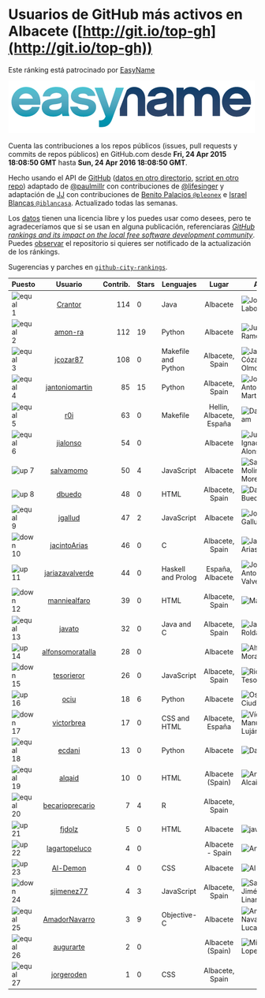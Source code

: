 
# Usuarios de GitHub más activos en Albacete ([http://git.io/top-gh](http://git.io/top-gh))



Este ránking está patrocinado por [EasyName](https://www.easyname.com/es)

<a href='https://www.easyname.com/es'><img src='https://raw.githubusercontent.com/JJ/top-github-users-data/master/img/easyname_500px.png' alt='logo patrocinador'></a>


  Cuenta las contribuciones a los repos públicos (issues, pull requests y commits de repos públicos) en GitHub.com desde  **Fri, 24 Apr 2015 18:08:50 GMT** hasta **Sun, 24 Apr 2016 18:08:50 GMT**.

  Hecho usando el API de [GitHub](http://github.com) ([datos en otro directorio](https://github.com/JJ/top-github-users-data/tree/master/data), [script en otro repo](https://github.com/JJ/github-city-rankings/blob/master/get-city.coffee)) adaptado de [@paulmillr](https://github.com/paulmillr) con contribuciones de [@lifesinger](https://github.com/lifesinger) y adaptación de [JJ](http://jj.github.io) con contribuciones de [Benito Palacios `@pleonex`](http://github.com/pleonex) e [Israel Blancas `@iblancasa`](https://github.com/iblancasa). Actualizado todas las semanas.

  Los [datos](https://github.com/JJ/top-github-users-data/tree/master/data) tienen una licencia libre y los puedes usar como desees, pero te agradeceríamos que si se usan en alguna publicación, referenciaras [*GitHub rankings and its impact on the local free software development community*](https://thewinnower.com/papers/github-rankings-and-its-impact-on-the-local-free-software-development-community). Puedes [observar](https://github.com/JJ/top-github-users-data/subscription) el repositorio si quieres ser notificado de la actualización de los ránkings.

  Sugerencias y parches en [`github-city-rankings`](http://github.com/JJ/github-city-rankings).


| Puesto   |  Usuario  |Contrib.| Stars | Lenguajes   |      Lugar      |  Avatar  |
|----------|:---------:|-------:|-------|-------------|:---------------:|----------|
|![equal](https://raw.githubusercontent.com/JJ/github-city-rankings/master/img/equal.gif) 1 | [Crantor](https://github.com/Crantor) | 114 | 0 | Java | Albacete | <img src='https://avatars3.githubusercontent.com/u/15078416?v=3&s=64' width="64" title='Jorge D. Laborda'> |
|![equal](https://raw.githubusercontent.com/JJ/github-city-rankings/master/img/equal.gif) 2 | [amon-ra](https://github.com/amon-ra) | 112 | 19 | Python | Albacete | <img src='https://avatars2.githubusercontent.com/u/1049676?v=3&s=64' width="64" title='Juan Ramón'> |
|![equal](https://raw.githubusercontent.com/JJ/github-city-rankings/master/img/equal.gif) 3 | [jcozar87](https://github.com/jcozar87) | 108 | 0 | Makefile and Python | Albacete, Spain | <img src='https://avatars1.githubusercontent.com/u/9693217?v=3&s=64' width="64" title='Javier Cózar del Olmo'> |
|![equal](https://raw.githubusercontent.com/JJ/github-city-rankings/master/img/equal.gif) 4 | [jantoniomartin](https://github.com/jantoniomartin) | 85 | 15 | Python | Albacete, Spain | <img src='https://avatars1.githubusercontent.com/u/439759?v=3&s=64' width="64" title='Jose Antonio Martin Prieto'> |
|![equal](https://raw.githubusercontent.com/JJ/github-city-rankings/master/img/equal.gif) 5 | [r0i](https://github.com/r0i) | 63 | 0 | Makefile | Hellin, Albacete, España | <img src='https://avatars2.githubusercontent.com/u/5457573?v=3&s=64' width="64" title='DarkSideTeam'> |
|![equal](https://raw.githubusercontent.com/JJ/github-city-rankings/master/img/equal.gif) 6 | [jialonso](https://github.com/jialonso) | 54 | 0 |  | Albacete | <img src='https://avatars3.githubusercontent.com/u/9167780?v=3&s=64' width="64" title='Juan Ignacio Alonso-Barba'> |
|![up](https://raw.githubusercontent.com/JJ/github-city-rankings/master/img/up.gif) 7 | [salvamomo](https://github.com/salvamomo) | 50 | 4 | JavaScript | Albacete | <img src='https://avatars3.githubusercontent.com/u/890914?v=3&s=64' width="64" title='Salvador Molina Moreno'> |
|![up](https://raw.githubusercontent.com/JJ/github-city-rankings/master/img/up.gif) 8 | [dbuedo](https://github.com/dbuedo) | 48 | 0 | HTML | Albacete, Spain | <img src='https://avatars1.githubusercontent.com/u/5249948?v=3&s=64' width="64" title='David Buedo'> |
|![equal](https://raw.githubusercontent.com/JJ/github-city-rankings/master/img/equal.gif) 9 | [jgallud](https://github.com/jgallud) | 47 | 2 | JavaScript | Albacete | <img src='https://avatars0.githubusercontent.com/u/5364288?v=3&s=64' width="64" title='Jose A. Gallud'> |
|![down](https://raw.githubusercontent.com/JJ/github-city-rankings/master/img/down.gif) 10 | [jacintoArias](https://github.com/jacintoArias) | 46 | 0 | C | Albacete, Spain | <img src='https://avatars1.githubusercontent.com/u/7511199?v=3&s=64' width="64" title='Jacinto Arias'> |
|![up](https://raw.githubusercontent.com/JJ/github-city-rankings/master/img/up.gif) 11 | [jariazavalverde](https://github.com/jariazavalverde) | 44 | 0 | Haskell and Prolog | España, Albacete | <img src='https://avatars1.githubusercontent.com/u/5055295?v=3&s=64' width="64" title='José Antonio Riaza Valverde'> |
|![down](https://raw.githubusercontent.com/JJ/github-city-rankings/master/img/down.gif) 12 | [manniealfaro](https://github.com/manniealfaro) | 39 | 0 | HTML | Albacete, Spain | <img src='https://avatars3.githubusercontent.com/u/5214869?v=3&s=64' width="64" title='Manuel'> |
|![equal](https://raw.githubusercontent.com/JJ/github-city-rankings/master/img/equal.gif) 13 | [javato](https://github.com/javato) | 32 | 0 | Java and C | Albacete, Spain | <img src='https://avatars2.githubusercontent.com/u/8853295?v=3&s=64' width="64" title='Javier Roldán'> |
|![up](https://raw.githubusercontent.com/JJ/github-city-rankings/master/img/up.gif) 14 | [alfonsomoratalla](https://github.com/alfonsomoratalla) | 28 | 0 |  | Albacete | <img src='https://avatars1.githubusercontent.com/u/11650750?v=3&s=64' width="64" title='Alfonso Moratalla'> |
|![down](https://raw.githubusercontent.com/JJ/github-city-rankings/master/img/down.gif) 15 | [tesorieror](https://github.com/tesorieror) | 26 | 0 | JavaScript | Albacete, Spain | <img src='https://avatars3.githubusercontent.com/u/5547744?v=3&s=64' width="64" title='Ricardo Tesoriero'> |
|![up](https://raw.githubusercontent.com/JJ/github-city-rankings/master/img/up.gif) 16 | [ociu](https://github.com/ociu) | 18 | 6 | Python | Albacete | <img src='https://avatars3.githubusercontent.com/u/4182785?v=3&s=64' width="64" title='Oscar Ciudad'> |
|![down](https://raw.githubusercontent.com/JJ/github-city-rankings/master/img/down.gif) 17 | [victorbrea](https://github.com/victorbrea) | 17 | 0 | CSS and HTML | Albacete, España | <img src='https://avatars3.githubusercontent.com/u/15610477?v=3&s=64' width="64" title='Víctor Manuel Brea Luján'> |
|![equal](https://raw.githubusercontent.com/JJ/github-city-rankings/master/img/equal.gif) 18 | [ecdani](https://github.com/ecdani) | 13 | 0 | Python | Albacete | <img src='https://avatars2.githubusercontent.com/u/4211293?v=3&s=64' width="64" title='Dani'> |
|![equal](https://raw.githubusercontent.com/JJ/github-city-rankings/master/img/equal.gif) 19 | [alqaid](https://github.com/alqaid) | 10 | 0 | HTML | Albacete (Spain) | <img src='https://avatars0.githubusercontent.com/u/13885700?v=3&s=64' width="64" title='Angel Alcaide'> |
|![equal](https://raw.githubusercontent.com/JJ/github-city-rankings/master/img/equal.gif) 20 | [becarioprecario](https://github.com/becarioprecario) | 7 | 4 | R | Albacete, Spain | <img src='https://avatars0.githubusercontent.com/u/7356250?v=3&s=64' width="64" title=''> |
|![up](https://raw.githubusercontent.com/JJ/github-city-rankings/master/img/up.gif) 21 | [fjdolz](https://github.com/fjdolz) | 5 | 0 | HTML | Albacete | <img src='https://avatars3.githubusercontent.com/u/14316925?v=3&s=64' width="64" title='javier dolz'> |
|![up](https://raw.githubusercontent.com/JJ/github-city-rankings/master/img/up.gif) 22 | [lagartopeluco](https://github.com/lagartopeluco) | 4 | 0 |  | Albacete - Spain | <img src='https://avatars1.githubusercontent.com/u/18165354?v=3&s=64' width="64" title='Andrés G.'> |
|![up](https://raw.githubusercontent.com/JJ/github-city-rankings/master/img/up.gif) 23 | [Al-Demon](https://github.com/Al-Demon) | 4 | 0 | CSS | Albacete | <img src='https://avatars1.githubusercontent.com/u/15776382?v=3&s=64' width="64" title='Al-Demon'> |
|![down](https://raw.githubusercontent.com/JJ/github-city-rankings/master/img/down.gif) 24 | [sjimenez77](https://github.com/sjimenez77) | 4 | 3 | JavaScript | Albacete, Spain | <img src='https://avatars3.githubusercontent.com/u/2870004?v=3&s=64' width="64" title='Santos Jiménez Linares'> |
|![equal](https://raw.githubusercontent.com/JJ/github-city-rankings/master/img/equal.gif) 25 | [AmadorNavarro](https://github.com/AmadorNavarro) | 3 | 9 | Objective-C | Albacete | <img src='https://avatars3.githubusercontent.com/u/2777799?v=3&s=64' width="64" title='Amador Navarro Lucas'> |
|![equal](https://raw.githubusercontent.com/JJ/github-city-rankings/master/img/equal.gif) 26 | [augurarte](https://github.com/augurarte) | 2 | 0 |  | Albacete (Spain) | <img src='https://avatars1.githubusercontent.com/u/1676126?v=3&s=64' width="64" title='Miguel Lopez'> |
|![equal](https://raw.githubusercontent.com/JJ/github-city-rankings/master/img/equal.gif) 27 | [jorgeroden](https://github.com/jorgeroden) | 1 | 0 | CSS | Albacete, Spain | <img src='https://avatars0.githubusercontent.com/u/7198454?v=3&s=64' width="64" title=''> |
